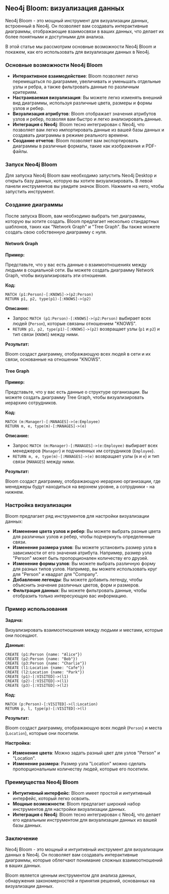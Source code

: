 ## Neo4j Bloom: визуализация данных

Neo4j Bloom - это мощный инструмент для визуализации данных, встроенный в Neo4j. Он позволяет вам создавать интерактивные диаграммы, отображающие взаимосвязи в ваших данных, что делает их более понятными и доступными для анализа. 

В этой статье мы рассмотрим основные возможности Neo4j Bloom и покажем, как его использовать для визуализации данных в Neo4j. 

### Основные возможности Neo4j Bloom

* **Интерактивное взаимодействие**: Bloom позволяет легко перемещаться по диаграмме, увеличивать и уменьшать отдельные узлы и ребра, а также фильтровать данные по различным критериям.
* **Настраиваемая визуализация**: Вы можете легко изменять внешний вид диаграммы, используя различные цвета, размеры и формы узлов и ребер.
* **Визуализация атрибутов**: Bloom отображает значения атрибутов узлов и ребер, позволяя вам быстро и легко анализировать данные.
* **Интеграция с Neo4j**: Bloom тесно интегрирован с Neo4j, что позволяет вам легко импортировать данные из вашей базы данных и создавать диаграммы в режиме реального времени.
* **Создание отчетов**: Bloom позволяет вам экспортировать диаграммы в различные форматы, такие как изображения и PDF-файлы.

### Запуск Neo4j Bloom

Для запуска Neo4j Bloom вам необходимо запустить Neo4j Desktop и открыть базу данных, которую вы хотите визуализировать. В левой панели инструментов вы увидите значок Bloom. Нажмите на него, чтобы запустить инструмент. 

### Создание диаграммы

После запуска Bloom, вам необходимо выбрать тип диаграммы, которую вы хотите создать. Bloom предлагает несколько стандартных шаблонов, таких как "Network Graph" и "Tree Graph". Вы также можете создать свою собственную диаграмму с нуля.

####  Network Graph

**Пример:**

Представьте, что у вас есть данные о взаимоотношениях между людьми в социальной сети. Вы можете создать диаграмму Network Graph, чтобы визуализировать эти отношения.

**Код:**

```cypher
MATCH (p1:Person)-[:KNOWS]->(p2:Person)
RETURN p1, p2, type(p1)-[:KNOWS]->(p2)
```

**Описание:**

* Запрос `MATCH (p1:Person)-[:KNOWS]->(p2:Person)` выбирает всех людей (`Person`), которые связаны отношением "KNOWS".
* `RETURN p1, p2, type(p1)-[:KNOWS]->(p2)` возвращает узлы (`p1` и `p2`) и тип связи (`KNOWS`) между ними.

**Результат:**

Bloom создаст диаграмму, отображающую всех людей в сети и их связи, основанные на отношении "KNOWS".

#### Tree Graph

**Пример:**

Представьте, что у вас есть данные о структуре организации. Вы можете создать диаграмму Tree Graph, чтобы визуализировать иерархию сотрудников.

**Код:**

```cypher
MATCH (m:Manager)-[:MANAGES]->(e:Employee)
RETURN m, e, type(m)-[:MANAGES]->(e)
```

**Описание:**

* Запрос `MATCH (m:Manager)-[:MANAGES]->(e:Employee)` выбирает всех менеджеров (`Manager`) и подчиненных им сотрудников (`Employee`).
* `RETURN m, e, type(m)-[:MANAGES]->(e)` возвращает узлы (`m` и `e`) и тип связи (`MANAGES`) между ними.

**Результат:**

Bloom создаст диаграмму, отображающую иерархию организации, где менеджеры будут находиться на верхнем уровне, а сотрудники - на нижнем.

### Настройка визуализации

Bloom предлагает ряд инструментов для настройки визуализации данных:

* **Изменение цвета узлов и ребер**: Вы можете выбрать разные цвета для различных узлов и ребер, чтобы подчеркнуть определенные связи.
* **Изменение размера узлов**: Вы можете установить размер узла в зависимости от его значения атрибута. Например, размер узла "Person" может быть пропорционален количеству его друзей.
* **Изменение формы узлов**: Вы можете выбрать различную форму для разных типов узлов. Например, вы можете использовать круг для "Person" и квадрат для "Company".
* **Добавление легенды**: Вы можете добавить легенду, чтобы объяснить значение различных цветов, форм и размеров.
* **Фильтрация данных**: Вы можете фильтровать данные, чтобы отобразить только интересующую вас информацию.

###  Пример использования

**Задача:** 

Визуализировать взаимоотношения между людьми и местами, которые они посещают.

**Данные:**

```
CREATE (p1:Person {name: "Alice"})
CREATE (p2:Person {name: "Bob"})
CREATE (p3:Person {name: "Charlie"})
CREATE (l1:Location {name: "Cafe"})
CREATE (l2:Location {name: "Park"})
CREATE (p1)-[:VISITED]->(l1)
CREATE (p2)-[:VISITED]->(l1)
CREATE (p3)-[:VISITED]->(l2)
```

**Код:**

```cypher
MATCH (p:Person)-[:VISITED]->(l:Location)
RETURN p, l, type(p)-[:VISITED]->(l)
```

**Результат:**

Bloom создаст диаграмму, отображающую всех людей (`Person`) и места (`Location`), которые они посетили.  

**Настройка:**

* **Изменение цвета**: Можно задать разный цвет для узлов "Person" и "Location".
* **Изменение размера**: Размер узла "Location" можно сделать пропорциональным количеству людей, которые его посетили.

###  Преимущества Neo4j Bloom

* **Интуитивный интерфейс**: Bloom имеет простой и интуитивный интерфейс, который легко освоить.
* **Мощные возможности**: Bloom предлагает широкий набор инструментов для настройки визуализации данных.
* **Интеграция с Neo4j**: Bloom тесно интегрирован с Neo4j, что делает его идеальным инструментом для визуализации данных из вашей базы данных.

### Заключение

Neo4j Bloom - это мощный и интуитивный инструмент для визуализации данных в Neo4j.  Он позволяет вам создавать интерактивные диаграммы, которые облегчают понимание сложных взаимоотношений в ваших данных. 

Bloom является ценным инструментом для анализа данных, обнаружения закономерностей и принятия решений, основанных на визуализации данных.
